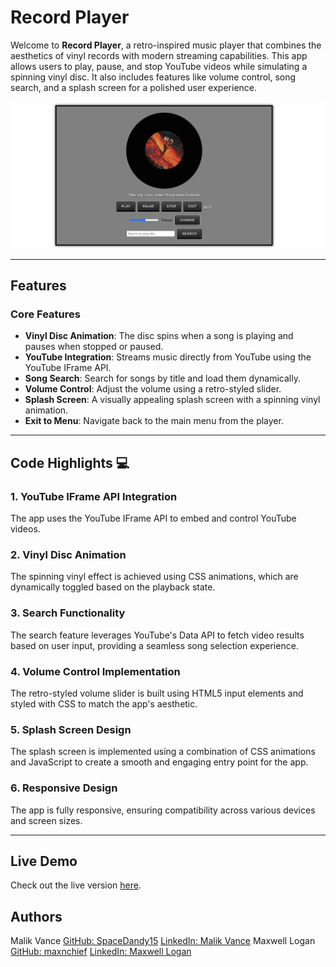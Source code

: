 # Record Player 

Welcome to **Record Player**, a retro-inspired music player that combines the aesthetics of vinyl records with modern streaming capabilities. This app allows users to play, pause, and stop YouTube videos while simulating a spinning vinyl disc. It also includes features like volume control, song search, and a splash screen for a polished user experience.


![screenshot](images/Screenshot%202025-04-22%20220831.png)

---

## Features 

###  **Core Features**
- **Vinyl Disc Animation**: The disc spins when a song is playing and pauses when stopped or paused.
- **YouTube Integration**: Streams music directly from YouTube using the YouTube IFrame API.
- **Song Search**: Search for songs by title and load them dynamically.
- **Volume Control**: Adjust the volume using a retro-styled slider.
- **Splash Screen**: A visually appealing splash screen with a spinning vinyl animation.
- **Exit to Menu**: Navigate back to the main menu from the player.

---
## Code Highlights 💻

### 1. **YouTube IFrame API Integration**
The app uses the YouTube IFrame API to embed and control YouTube videos.

### 2. **Vinyl Disc Animation**
The spinning vinyl effect is achieved using CSS animations, which are dynamically toggled based on the playback state.

### 3. **Search Functionality**
The search feature leverages YouTube's Data API to fetch video results based on user input, providing a seamless song selection experience.

### 4. **Volume Control Implementation**
The retro-styled volume slider is built using HTML5 input elements and styled with CSS to match the app's aesthetic.

### 5. **Splash Screen Design**
The splash screen is implemented using a combination of CSS animations and JavaScript to create a smooth and engaging entry point for the app.

### 6. **Responsive Design**
The app is fully responsive, ensuring compatibility across various devices and screen sizes.

---

## Live Demo 

Check out the live version [here](https://maxnchief.github.io/dj-turntable/).

## Authors 

Malik Vance [GitHub: SpaceDandy15](https://github.com/SpaceDandy15) [LinkedIn: Malik Vance](https://www.linkedin.com/in/malik-vance/)
Maxwell Logan [GitHub: maxnchief](https://github.com/maxnchief)  [LinkedIn: Maxwell Logan](https://www.linkedin.com/in/maxwell-logan/)


